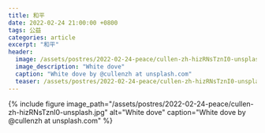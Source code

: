```yaml
---
title: 和平
date: 2022-02-24 21:00:00 +0800
tags: 公益
categories: article
excerpt: "和平"
header:
  image: /assets/postres/2022-02-24-peace/cullen-zh-hizRNsTznI0-unsplash.jpg
  image_description: "White dove"
  caption: "White dove by @cullenzh at unsplash.com"
  teaser: /assets/postres/2022-02-24-peace/cullen-zh-hizRNsTznI0-unsplash.jpg
---
```


{% include figure image_path="/assets/postres/2022-02-24-peace/cullen-zh-hizRNsTznI0-unsplash.jpg" alt="White dove" caption="White dove by @cullenzh at unsplash.com" %}
